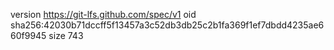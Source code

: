 version https://git-lfs.github.com/spec/v1
oid sha256:42030b71dccff5f13457a3c52db3db25c2b1fa369f1ef7dbdd4235ae660f9945
size 743
